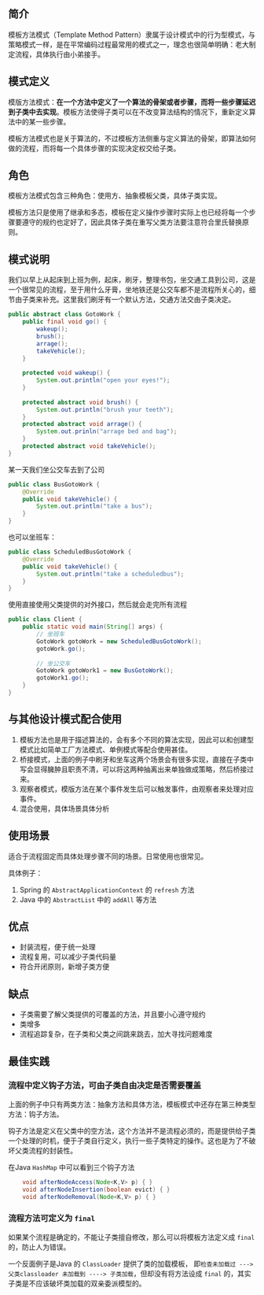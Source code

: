 ## 简介

模板方法模式（Template Method Pattern）隶属于设计模式中的行为型模式，与策略模式一样，是在平常编码过程最常用的模式之一，理念也很简单明确：老大制定流程，具体执行由小弟接手。 

## 模式定义

模版方法模式：**在一个方法中定义了一个算法的骨架或者步骤，而将一些步骤延迟到子类中去实现**。模板方法使得子类可以在不改变算法结构的情况下，重新定义算法中的某一些步骤。

模板方法模式也是关于算法的，不过模板方法侧重与定义算法的骨架，即算法如何做的流程，而将每一个具体步骤的实现决定权交给子类。

## 角色

模板方法模式包含三种角色：使用方、抽象模板父类，具体子类实现。

模板方法只是使用了继承和多态，模板在定义操作步骤时实际上也已经将每一个步骤要遵守的规约也定好了，因此具体子类在重写父类方法要注意符合里氏替换原则。

## 模式说明

我们以早上从起床到上班为例，起床，刷牙，整理书包，坐交通工具到公司，这是一个很常见的流程，至于用什么牙膏，坐地铁还是公交车都不是流程所关心的，细节由子类来补充。这里我们刷牙有一个默认方法，交通方法交由子类决定。

```java
public abstract class GotoWork {
    public final void go() {
        wakeup();
        brush();
        arrage();
        takeVehicle();
    }
    
    protected void wakeup() {
        System.out.println("open your eyes!");
    }
    
    protected abstract void brush() {
        System.out.println("brush your teeth");
    }
    protected abstract void arrage() {
        System.out.prinln("arrage bed and bag");
    }
    protected abstract void takeVehicle();
}
```

某一天我们坐公交车去到了公司

```java
public class BusGotoWork {
    @Override
    public void takeVehicle() {
        System.out.println("take a bus");
    }
}
```

也可以坐班车：
```java
public class ScheduledBusGotoWork {
    @Override
    public void takeVehicle() {
        System.out.println("take a scheduledbus");
    }
}
```

使用直接使用父类提供的对外接口，然后就会走完所有流程

```java
public class Client {
    public static void main(String[] args) {
        // 坐班车
        GotoWork gotoWork = new ScheduledBusGotoWork();
        gotoWork.go();
        
        // 坐公交车
        GotoWork gotoWork1 = new BusGotoWork();
        gotoWork1.go();
    }
}
```

## 与其他设计模式配合使用

1. 模板方法也是用于描述算法的，会有多个不同的算法实现，因此可以和创建型模式比如简单工厂方法模式、单例模式等配合使用甚佳。
2. 桥接模式，上面的例子中刷牙和坐车这两个场景会有很多实现，直接在子类中写会显得臃肿且职责不清，可以将这两种抽离出来单独做成策略，然后桥接过来。
3. 观察者模式，模版方法在某个事件发生后可以触发事件，由观察者来处理对应事件。
4. 混合使用，具体场景具体分析


## 使用场景

适合于流程固定而具体处理步骤不同的场景。日常使用也很常见。

具体例子：
1. Spring 的 `AbstractApplicationContext` 的 `refresh` 方法
2. Java 中的 `AbstractList` 中的 `addAll` 等方法


## 优点

- 封装流程，便于统一处理
- 流程复用，可以减少子类代码量
- 符合开闭原则，新增子类方便

## 缺点

- 子类需要了解父类提供的可覆盖的方法，并且要小心遵守规约
- 类增多
- 流程追踪复杂，在子类和父类之间跳来跳去，加大寻找问题难度

## 最佳实践


### 流程中定义钩子方法，可由子类自由决定是否需要覆盖

上面的例子中只有两类方法：抽象方法和具体方法，模板模式中还存在第三种类型方法：钩子方法。

钩子方法是定义在父类中的空方法，这个方法并不是流程必须的，而是提供给子类一个处理的时机，便于子类自行定义，执行一些子类特定的操作。这也是为了不破坏父类流程的封装性。

在Java `HashMap` 中可以看到三个钩子方法
```java
    void afterNodeAccess(Node<K,V> p) { }
    void afterNodeInsertion(boolean evict) { }
    void afterNodeRemoval(Node<K,V> p) { }

```

### 流程方法可定义为 `final`

如果某个流程是确定的，不能让子类擅自修改，那么可以将模板方法定义成 `final`的，防止人为错误。

一个反面例子是Java 的 `ClassLoader` 提供了类的加载模板， 即`检查未加载过 ---> 父类classloader 未加载到 ----> 子类加载`，但却没有将方法设成 `final` 的，其实子类是不应该破坏类加载的双亲委派模型的。


